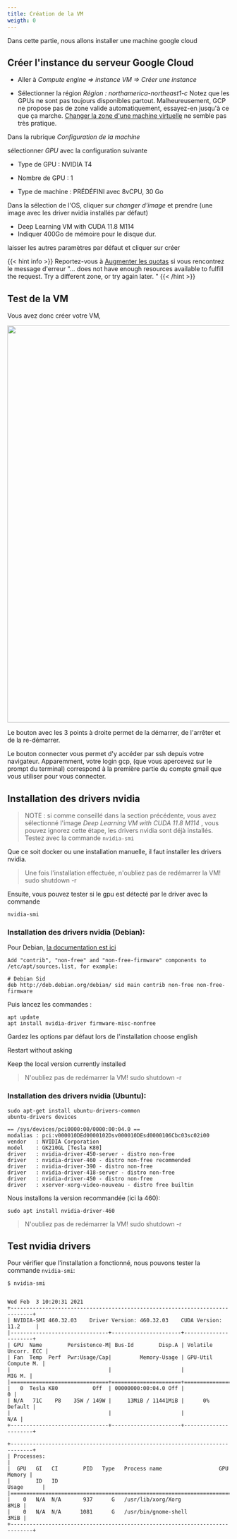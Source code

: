 ```yaml
---
title: Création de la VM 
weigth: 0
---
```

Dans cette partie, nous allons installer une machine google cloud 

## Créer l'instance du serveur Google Cloud

* Aller à _Compute engine => instance VM => Créer une instance_

* Sélectionner la région _Région : northamerica-northeast1-c_  Notez que les GPUs ne sont pas toujours disponibles partout. Malheureusement, GCP ne propose pas de zone valide automatiquement, essayez-en jusqu'à ce que ça marche. [Changer la zone d'une machine virtuelle](https://cloud.google.com/compute/docs/instances/moving-instance-across-zones?hl=fr) ne semble pas très pratique.

Dans la rubrique *Configuration de la machine*

sélectionner _GPU_ avec la configuration suivante 

* Type de GPU : NVIDIA T4 

* Nombre de GPU : 1

* Type de machine : PRÉDÉFINI avec 8vCPU, 30 Go


Dans la sélection de l'OS, cliquer sur _changer d'image_ et prendre  (une image avec les driver nvidia installés par défaut)
 * Deep Learning VM with CUDA 11.8 M114
 * Indiquer 400Go de mémoire pour le disque dur.


laisser les autres paramètres par défaut et cliquer sur créer


{{< hint info >}}
Reportez-vous à [Augmenter les quotas](../../troubleshooting#problème-de-quotas) si vous rencontrez le message d'erreur
"... does not have enough resources available to fulfill the request. Try a different zone, or try again later. "
{{< /hint >}}

## Test de la VM

Vous avez donc créer votre VM, 

<img src="../../main_screen.png" width="900"/>

Le bouton avec les 3 points à droite permet de la démarrer, de l'arrêter et de la re-démarrer. 

Le bouton connecter vous permet d'y accéder par ssh depuis votre navigateur. Apparemment, votre login gcp, (que vous apercevez sur le prompt du terminal) correspond à la première partie du compte gmail que vous utiliser pour vous connecter.

## Installation des drivers nvidia


> NOTE : si comme conseillé dans la section précédente, vous avez sélectionné l'image _Deep Learning VM with CUDA 11.8 M114_ , vous pouvez ignorez cette étape, les drivers nvidia sont déjà installés. Testez avec la commande `nvidia-smi`

Que ce soit docker ou une installation manuelle, il faut installer les drivers nvidia. 


> Une fois l'installation effectuée, n'oubliez pas de redémarrer la VM!
sudo shutdown -r

Ensuite, vous pouvez tester si le gpu est détecté par le driver avec la commande

```
nvidia-smi
```

### Installation des drivers nvidia (Debian):




Pour Debian, [la documentation est ici](https://wiki.debian.org/NvidiaGraphicsDrivers)

```
Add "contrib", "non-free" and "non-free-firmware" components to /etc/apt/sources.list, for example:

# Debian Sid
deb http://deb.debian.org/debian/ sid main contrib non-free non-free-firmware
```

Puis lancez les commandes :
```
apt update
apt install nvidia-driver firmware-misc-nonfree
```


Gardez les options par défaut lors de l'installation
choose english

Restart without asking 

Keep the local version currently installed


> N'oubliez pas de redémarrer la VM!
sudo shutdown -r

### Installation des drivers nvidia (Ubuntu):

```
sudo apt-get install ubuntu-drivers-common
ubuntu-drivers devices
```
    == /sys/devices/pci0000:00/0000:00:04.0 ==
    modalias : pci:v000010DEd0000102Dsv000010DEsd0000106Cbc03sc02i00
    vendor   : NVIDIA Corporation
    model    : GK210GL [Tesla K80]
    driver   : nvidia-driver-450-server - distro non-free
    driver   : nvidia-driver-460 - distro non-free recommended
    driver   : nvidia-driver-390 - distro non-free
    driver   : nvidia-driver-418-server - distro non-free
    driver   : nvidia-driver-450 - distro non-free
    driver   : xserver-xorg-video-nouveau - distro free builtin

Nous installons la version recommandée (ici la 460):
```
sudo apt install nvidia-driver-460
```

> N'oubliez pas de redémarrer la VM!
sudo shutdown -r


## Test nvidia drivers

Pour vérifier que l'installation a fonctionné, nous pouvons tester la commande `nvidia-smi`:
```
$ nvidia-smi


Wed Feb  3 10:20:31 2021
+-----------------------------------------------------------------------------+
| NVIDIA-SMI 460.32.03    Driver Version: 460.32.03    CUDA Version: 11.2     |
|-------------------------------+----------------------+----------------------+
| GPU  Name        Persistence-M| Bus-Id        Disp.A | Volatile Uncorr. ECC |
| Fan  Temp  Perf  Pwr:Usage/Cap|         Memory-Usage | GPU-Util  Compute M. |
|                               |                      |               MIG M. |
|===============================+======================+======================|
|   0  Tesla K80           Off  | 00000000:00:04.0 Off |                    0 |
| N/A   71C    P8    35W / 149W |     13MiB / 11441MiB |      0%      Default |
|                               |                      |                  N/A |
+-------------------------------+----------------------+----------------------+

+-----------------------------------------------------------------------------+
| Processes:                                                                  |
|  GPU   GI   CI        PID   Type   Process name                  GPU Memory |
|        ID   ID                                                   Usage      |
|=============================================================================|
|    0   N/A  N/A       937      G   /usr/lib/xorg/Xorg                  8MiB |
|    0   N/A  N/A      1081      G   /usr/bin/gnome-shell                3MiB |
+-----------------------------------------------------------------------------+
```

